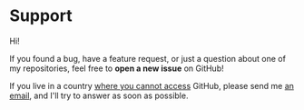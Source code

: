 # Support

Hi!

If you found a bug, have a feature request, or just a question about one of my repositories, feel free to **open a new issue** on GitHub!

If you live in a country [where you cannot access](https://docs.github.com/en/github/site-policy/github-and-trade-controls) GitHub, please send me [an email](mailto:ste.pigozzi@gmail.com), and I'll try to answer as soon as possible.

